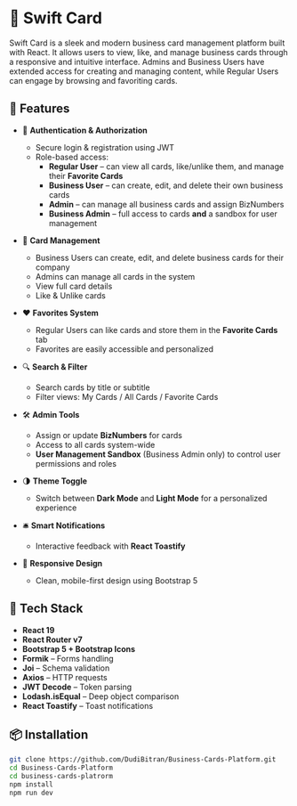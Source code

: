 # 🧾 Swift Card

Swift Card is a sleek and modern business card management platform built with React. It allows users to view, like, and manage business cards through a responsive and intuitive interface. Admins and Business Users have extended access for creating and managing content, while Regular Users can engage by browsing and favoriting cards.

## 🚀 Features

- 🔐 **Authentication & Authorization**
  - Secure login & registration using JWT
  - Role-based access:
    - **Regular User** – can view all cards, like/unlike them, and manage their **Favorite Cards**
    - **Business User** – can create, edit, and delete their own business cards
    - **Admin** – can manage all business cards and assign BizNumbers
    - **Business Admin** – full access to cards **and** a sandbox for user management

- 📝 **Card Management**
  - Business Users can create, edit, and delete business cards for their company
  - Admins can manage all cards in the system
  - View full card details
  - Like & Unlike cards

- ❤️ **Favorites System**
  - Regular Users can like cards and store them in the **Favorite Cards** tab
  - Favorites are easily accessible and personalized

- 🔍 **Search & Filter**
  - Search cards by title or subtitle
  - Filter views: My Cards / All Cards / Favorite Cards

- 🛠️ **Admin Tools**
  - Assign or update **BizNumbers** for cards
  - Access to all cards system-wide
  - **User Management Sandbox** (Business Admin only) to control user permissions and roles

- 🌗 **Theme Toggle**
  - Switch between **Dark Mode** and **Light Mode** for a personalized experience

- 🛎️ **Smart Notifications**
  - Interactive feedback with **React Toastify**

- 📱 **Responsive Design**
  - Clean, mobile-first design using Bootstrap 5

## 🧰 Tech Stack

- **React 19**
- **React Router v7**
- **Bootstrap 5 + Bootstrap Icons**
- **Formik** – Forms handling
- **Joi** – Schema validation
- **Axios** – HTTP requests
- **JWT Decode** – Token parsing
- **Lodash.isEqual** – Deep object comparison
- **React Toastify** – Toast notifications

## 📦 Installation

```bash
git clone https://github.com/DudiBitran/Business-Cards-Platform.git
cd Business-Cards-Platform
cd business-cards-platrorm
npm install
npm run dev
